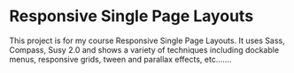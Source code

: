 # Responsive Single Page Layouts
This project is for my course Responsive Single Page Layouts. It uses Sass, Compass, Susy 2.0 and shows a variety of techniques including dockable menus, responsive grids, tween and parallax effects, etc.......